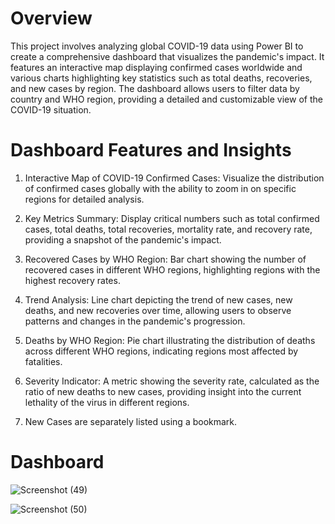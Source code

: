 # Overview
This project involves analyzing global COVID-19 data using Power BI to create a comprehensive dashboard that visualizes the pandemic's impact. It features an interactive map displaying confirmed cases worldwide and various charts highlighting key statistics such as total deaths, recoveries, and new cases by region. The dashboard allows users to filter data by country and WHO region, providing a detailed and customizable view of the COVID-19 situation.

# Dashboard Features and Insights

1. Interactive Map of COVID-19 Confirmed Cases: Visualize the distribution of confirmed cases globally with the ability to zoom in on specific regions for detailed analysis.

2. Key Metrics Summary: Display critical numbers such as total confirmed cases, total deaths, total recoveries, mortality rate, and recovery rate, providing a snapshot of the pandemic's impact.

3. Recovered Cases by WHO Region: Bar chart showing the number of recovered cases in different WHO regions, highlighting regions with the highest recovery rates.

4. Trend Analysis: Line chart depicting the trend of new cases, new deaths, and new recoveries over time, allowing users to observe patterns and changes in the pandemic's progression.

5. Deaths by WHO Region: Pie chart illustrating the distribution of deaths across different WHO regions, indicating regions most affected by fatalities.

6. Severity Indicator: A metric showing the severity rate, calculated as the ratio of new deaths to new cases, providing insight into the current lethality of the virus in different regions.

7. New Cases are separately listed using a bookmark.

# Dashboard 

![Screenshot (49)](https://github.com/user-attachments/assets/46cf3c8a-c2d3-4ce1-a2a2-aafbccbba4b2)

![Screenshot (50)](https://github.com/user-attachments/assets/4cb7c2b8-4802-406f-a814-79985013f0ae)






